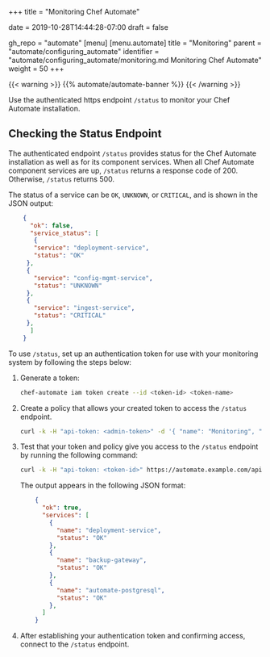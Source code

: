 +++
title = "Monitoring Chef Automate"

date = 2019-10-28T14:44:28-07:00
draft = false

gh_repo = "automate"
[menu]
  [menu.automate]
    title = "Monitoring"
    parent = "automate/configuring_automate"
    identifier = "automate/configuring_automate/monitoring.md Monitoring Chef Automate"
    weight = 50
+++

{{< warning >}}
{{% automate/automate-banner %}}
{{< /warning >}}

Use the authenticated https endpoint `/status` to monitor your Chef Automate installation.

## Checking the Status Endpoint

The authenticated endpoint `/status` provides status for the Chef Automate installation as well as for its component services.
When all Chef Automate component services are up, `/status` returns a response code of 200.
Otherwise, `/status` returns 500.

The status of a service can be `OK`, `UNKNOWN`, or `CRITICAL`, and is shown in the JSON output:

   ```json
       {
         "ok": false,
         "service_status": [
          {
          "service": "deployment-service",
          "status": "OK"
        },
        {
          "service": "config-mgmt-service",
          "status": "UNKNOWN"
        },
        {
          "service": "ingest-service",
          "status": "CRITICAL"
        },
         ]
       }
   ```

To use `/status`, set up an authentication token for use with your monitoring system by following the steps below:

1. Generate a token:

    ```bash
    chef-automate iam token create --id <token-id> <token-name>
    ```

2. Create a policy that allows your created token to access the `/status` endpoint.

    ```bash
    curl -k -H "api-token: <admin-token>" -d '{ "name": "Monitoring", "id": "monitoring", "members": [ "token:<token-id>" ], "statements": [ { "effect": "ALLOW", "actions": [ "system:status:get" ], "projects": [ "*" ] } ] }' -X POST https://automate.example.com/apis/iam/v2/policies?pretty
    ```

3. Test that your token and policy give you access to the `/status` endpoint by running the following command:

    ```bash
    curl -k -H "api-token: <token-id>" https://automate.example.com/api/v0/status?pretty
    ```

   The output appears in the following JSON format:

   ```json
       {
         "ok": true,
         "services": [
           {
             "name": "deployment-service",
             "status": "OK"
           },
           {
             "name": "backup-gateway",
             "status": "OK"
           },
           {
             "name": "automate-postgresql",
             "status": "OK"
           },
         ]
       }
   ```

4. After establishing your authentication token and confirming access, connect to the `/status` endpoint.
